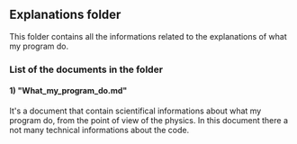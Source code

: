 ## Explanations folder
This folder contains all the informations related to the explanations of what my program do.

### List of the documents in the folder

#### 1) "What_my_program_do.md"
It's a document that contain scientifical informations about what my program do, from the point of view of the physics. In this document there a not many technical informations about the code.
